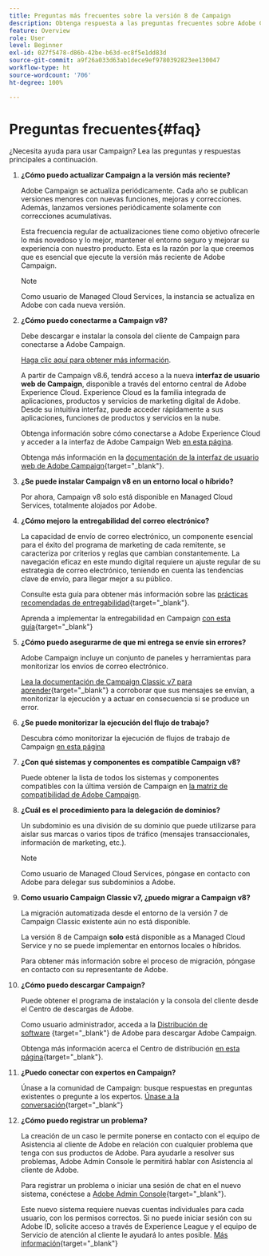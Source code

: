 ```yaml
---
title: Preguntas más frecuentes sobre la versión 8 de Campaign
description: Obtenga respuesta a las preguntas frecuentes sobre Adobe Campaign.
feature: Overview
role: User
level: Beginner
exl-id: 027f5478-d86b-42be-b63d-ec8f5e1dd83d
source-git-commit: a9f26a033d63ab1dece9ef9780392823ee130047
workflow-type: ht
source-wordcount: '706'
ht-degree: 100%

---
```


# Preguntas frecuentes{#faq}

¿Necesita ayuda para usar Campaign? Lea las preguntas y respuestas principales a continuación.

1. **¿Cómo puedo actualizar Campaign a la versión más reciente?**

   Adobe Campaign se actualiza periódicamente. Cada año se publican versiones menores con nuevas funciones, mejoras y correcciones. Además, lanzamos versiones periódicamente solamente con correcciones acumulativas.

   Esta frecuencia regular de actualizaciones tiene como objetivo ofrecerle lo más novedoso y lo mejor, mantener el entorno seguro y mejorar su experiencia con nuestro producto. Esta es la razón por la que creemos que es esencial que ejecute la versión más reciente de Adobe Campaign.

   >[!NOTE]
   >
   >Como usuario de Managed Cloud Services, la instancia se actualiza en Adobe con cada nueva versión.

1. **¿Cómo puedo conectarme a Campaign v8?**

   Debe descargar e instalar la consola del cliente de Campaign para conectarse a Adobe Campaign.

   [Haga clic aquí para obtener más información](connect.md).

   A partir de Campaign v8.6, tendrá acceso a la nueva **interfaz de usuario web de Campaign**, disponible a través del entorno central de Adobe Experience Cloud. Experience Cloud es la familia integrada de aplicaciones, productos y servicios de marketing digital de Adobe. Desde su intuitiva interfaz, puede acceder rápidamente a sus aplicaciones, funciones de productos y servicios en la nube.

   Obtenga información sobre cómo conectarse a Adobe Experience Cloud y acceder a la interfaz de Adobe Campaign Web [en esta página](campaign-ui.md#ac-web-ui).

   Obtenga más información en la [documentación de la interfaz de usuario web de Adobe Campaign](https://experienceleague.adobe.com/es/docs/campaign-web/v8/campaign-web-home){target="_blank"}.

1. **¿Se puede instalar Campaign v8 en un entorno local o híbrido?**

   Por ahora, Campaign v8 solo está disponible en Managed Cloud Services, totalmente alojados por Adobe.

1. **¿Cómo mejoro la entregabilidad del correo electrónico?**

   La capacidad de envío de correo electrónico, un componente esencial para el éxito del programa de marketing de cada remitente, se caracteriza por criterios y reglas que cambian constantemente. La navegación eficaz en este mundo digital requiere un ajuste regular de su estrategia de correo electrónico, teniendo en cuenta las tendencias clave de envío, para llegar mejor a su público.

   Consulte esta guía para obtener más información sobre las [prácticas recomendadas de entregabilidad](https://experienceleague.adobe.com/docs/deliverability-learn/deliverability-best-practice-guide/introduction.html?lang=es){target="_blank"}.

   Aprenda a implementar la entregabilidad en Campaign [con esta guía](https://experienceleague.adobe.com/docs/deliverability-learn/deliverability-best-practice-guide/additional-resources/general-resources.html?lang=es){target="_blank"}

1. **¿Cómo puedo asegurarme de que mi entrega se envíe sin errores?**

   Adobe Campaign incluye un conjunto de paneles y herramientas para monitorizar los envíos de correo electrónico.

   [Lea la documentación de Campaign Classic v7 para aprender](https://experienceleague.adobe.com/docs/campaign-classic/using/sending-messages/monitoring-deliveries/about-delivery-monitoring.html?lang=es){target="_blank"} a corroborar que sus mensajes se envían, a monitorizar la ejecución y a actuar en consecuencia si se produce un error.

1. **¿Se puede monitorizar la ejecución del flujo de trabajo?**

   Descubra cómo monitorizar la ejecución de flujos de trabajo de Campaign [en esta página](https://experienceleague.adobe.com/docs/campaign/automation/workflows/executing-a-workflow/start-a-workflow.html?lang=es)

1. **¿Con qué sistemas y componentes es compatible Campaign v8?**

   Puede obtener la lista de todos los sistemas y componentes compatibles con la última versión de Campaign en [la matriz de compatibilidad de Adobe Campaign](compatibility-matrix.md).

1. **¿Cuál es el procedimiento para la delegación de dominios?**

   Un subdominio es una división de su dominio que puede utilizarse para aislar sus marcas o varios tipos de tráfico (mensajes transaccionales, información de marketing, etc.).

   >[!NOTE]
   >
   >Como usuario de Managed Cloud Services, póngase en contacto con Adobe para delegar sus subdominios a Adobe.

1. **Como usuario Campaign Classic v7, ¿puedo migrar a Campaign v8?**

   La migración automatizada desde el entorno de la versión 7 de Campaign Classic existente aún no está disponible.

   La versión 8 de Campaign **solo** está disponible as a Managed Cloud Service y no se puede implementar en entornos locales o híbridos.

   Para obtener más información sobre el proceso de migración, póngase en contacto con su representante de Adobe.

1. **¿Cómo puedo descargar Campaign?**

   Puede obtener el programa de instalación y la consola del cliente desde el Centro de descargas de Adobe.

   Como usuario administrador, acceda a la [Distribución de software](https://experience.adobe.com/#/downloads/content/software-distribution/es/campaign.html) {target="_blank"} de Adobe para descargar Adobe Campaign.

   Obtenga más información acerca el Centro de distribución [en esta página](https://experienceleague.adobe.com/docs/experience-cloud/software-distribution/home.html?lang=es){target="_blank"}.

1. **¿Puedo conectar con expertos en Campaign?**

   Únase a la comunidad de Campaign: busque respuestas en preguntas existentes o pregunte a los expertos. [Únase a la conversación](https://experienceleaguecommunities.adobe.com/t5/adobe-campaign-classic/ct-p/adobe-campaign-classic-community?profile.language=es){target="_blank"}


1. **¿Cómo puedo registrar un problema?**

   La creación de un caso le permite ponerse en contacto con el equipo de Asistencia al cliente de Adobe en relación con cualquier problema que tenga con sus productos de Adobe. Para ayudarle a resolver sus problemas, Adobe Admin Console le permitirá hablar con Asistencia al cliente de Adobe.

   Para registrar un problema o iniciar una sesión de chat en el nuevo sistema, conéctese a [Adobe Admin Console](https://adminConsole.adobe.com/overview){target="_blank"}.

   Este nuevo sistema requiere nuevas cuentas individuales para cada usuario, con los permisos correctos. Si no puede iniciar sesión con su Adobe ID, solicite acceso a través de Experience League y el equipo de Servicio de atención al cliente le ayudará lo antes posible. [Más información](https://helpx.adobe.com/es/enterprise/admin-guide.html/enterprise/using/support-for-experience-cloud.ug.html){target="_blank"}
